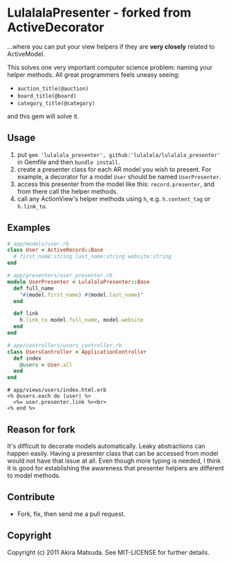 # LulalalaPresenter - forked from ActiveDecorator

...where you can put your view helpers if they are **very closely** related to ActiveModel.

This solves one very important computer science problem: naming your helper methods. All great programmers feels uneasy seeing:

* `auction_title(@auction)`
* `board_title(@board)`
* `category_title(@category)`

and this gem will solve it.


## Usage ##

1. put `gem 'lulalala_presenter', github:'lulalala/lulalala_presenter'` in Gemfile and then `bundle install`.
2. create a presenter class for each AR model you wish to present. For example, a decorator for a model `User` should be named `UserPresenter`.
3. access this presenter from the model like this: `record.presenter`, and from there call the helper methods.
2. call any ActionView's helper methods using `h`, e.g. `h.content_tag` or `h.link_to`.


## Examples ##

```ruby
# app/models/user.rb
class User < ActiveRecord::Base
  # first_name:string last_name:string website:string
end

# app/presenters/user_presenter.rb
module UserPresenter < LulalalaPresenter::Base
  def full_name
    "#{model.first_name} #{model.last_name}"
  end

  def link
    h.link_to model.full_name, model.website
  end
end

# app/controllers/users_controller.rb
class UsersController < ApplicationController
  def index
    @users = User.all
  end
end
```
```erb
# app/views/users/index.html.erb
<% @users.each do |user| %>
  <%= user.presenter.link %><br>
<% end %>
```

## Reason for fork ##

It's difficult to decorate models automatically. Leaky abstractions can happen easily. Having a presenter class that can be accessed from model would not have that issue at all.
Even though more typing is needed, I think it is good for establishing the awareness that presenter helpers are different to model methods.

## Contribute ##

* Fork, fix, then send me a pull request.


## Copyright ##

Copyright (c) 2011 Akira Matsuda. See MIT-LICENSE for further details.

